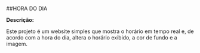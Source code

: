 ##HORA DO DIA

<p><b>Descrição:</b></p>
<p>Este projeto é um website simples que mostra o horário em tempo real e, de acordo com a hora do dia, altera o horário exibido, a cor de fundo e a imagem.</p>


